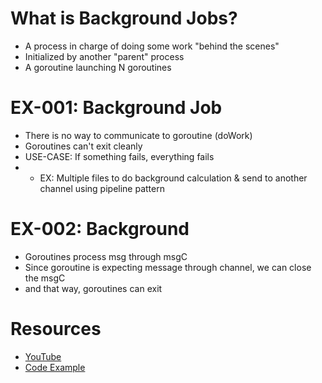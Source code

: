 # What is Background Jobs?
- A process in charge of doing some work "behind the scenes"
- Initialized by another "parent" process
- A goroutine launching N goroutines

# EX-001: Background Job
- There is no way to communicate to goroutine (doWork)
- Goroutines can't exit cleanly
- USE-CASE: If something fails, everything fails
- - EX: Multiple files to do background calculation & send to another channel using pipeline pattern

# EX-002: Background
- Goroutines process msg through msgC
- Since goroutine is expecting message through channel, we can close the msgC
- and that way, goroutines can exit

# Resources
- [YouTube](https://www.youtube.com/watch?v=sKvFXAkQqXY&list=PL7yAAGMOat_F7bOImcjx4ZnCtfyNEqzCy&index=12)
- [Code Example](https://github.com/MarioCarrion/videos/tree/7a00f3d7fc1573985d4403d122a230a2554acb93/2021/10/01)